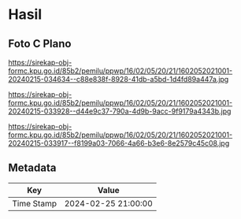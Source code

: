 # Hasil

## Foto C Plano

https://sirekap-obj-formc.kpu.go.id/85b2/pemilu/ppwp/16/02/05/20/21/1602052021001-20240215-034634--c88e838f-8928-41db-a5bd-1d4fd89a447a.jpg

https://sirekap-obj-formc.kpu.go.id/85b2/pemilu/ppwp/16/02/05/20/21/1602052021001-20240215-033928--d44e9c37-790a-4d9b-9acc-9f9179a4343b.jpg

https://sirekap-obj-formc.kpu.go.id/85b2/pemilu/ppwp/16/02/05/20/21/1602052021001-20240215-033917--f8199a03-7066-4a66-b3e6-8e2579c45c08.jpg


## Metadata

| Key        | Value               |
| ---------- | ------------------- |
| Time Stamp | 2024-02-25 21:00:00 |



